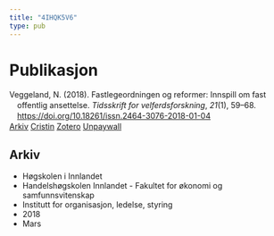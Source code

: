 ```yaml
---
title: "4IHQK5V6"
type: pub
---
```

<h1>Publikasjon</h1>
<article id="csl-bib-container-4IHQK5V6" class="csl-bib-container">
  <div class="csl-bib-body" style="line-height: 1.35; padding-left: 1em; text-indent:-1em;">
  <div class="csl-entry">Veggeland, N. (2018). Fastlegeordningen og reformer: Innspill om fast offentlig ansettelse. <i>Tidsskrift for velferdsforskning</i>, <i>21</i>(1), 59&#x2013;68. <a href="https://doi.org/10.18261/issn.2464-3076-2018-01-04">https://doi.org/10.18261/issn.2464-3076-2018-01-04</a></div>
</div>
  <div class="csl-bib-buttons">
    <a href="#taxonomy-article-4IHQK5V6" class="csl-bib-button">Arkiv</a>
    <a href alt="Cristin URL" class="csl-bib-button">Cristin</a>
    <a href alt="Zotero URL" class="csl-bib-button">Zotero</a>
    <a href="https://www.idunn.no/file/pdf/67050103/fastlegeordningen_og_reformer.pdf" class="csl-bib-button">Unpaywall</a>
  </div>
  <div id="csl-bib-meta-container-4IHQK5V6"></div>
</article>
<div id="csl-bib-meta-4IHQK5V6" class="csl-bib-meta">
  <article id="taxonomy-article-4IHQK5V6" class="taxonomy-article">
    <h1>Arkiv</h1>
    <ul>
      <li>Høgskolen i Innlandet</li>
      <li>Handelshøgskolen Innlandet - Fakultet for økonomi og samfunnsvitenskap</li>
      <li>Institutt for organisasjon, ledelse, styring</li>
      <li>2018</li>
      <li>Mars</li>
    </ul>
  </article>
</div>
